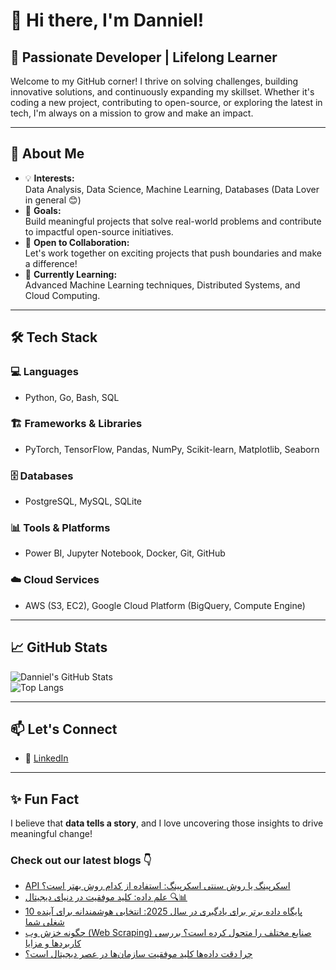 # 👋 Hi there, I'm Danniel!

## 🚀 Passionate Developer | Lifelong Learner

Welcome to my GitHub corner! I thrive on solving challenges, building innovative solutions, and continuously expanding my skillset. Whether it's coding a new project, contributing to open-source, or exploring the latest in tech, I'm always on a mission to grow and make an impact.

---

## 🌟 About Me

- 💡 **Interests:**  
  Data Analysis, Data Science, Machine Learning, Databases (Data Lover in general 😊)  
- 🎯 **Goals:**  
  Build meaningful projects that solve real-world problems and contribute to impactful open-source initiatives.  
- 🤝 **Open to Collaboration:**  
  Let's work together on exciting projects that push boundaries and make a difference!  
- 🌱 **Currently Learning:**  
  Advanced Machine Learning techniques, Distributed Systems, and Cloud Computing.  

---

## 🛠️ Tech Stack

### 💻 Languages  
- Python, Go, Bash, SQL  

### 🏗️ Frameworks & Libraries  
- PyTorch, TensorFlow, Pandas, NumPy, Scikit-learn, Matplotlib, Seaborn  

### 🗄️ Databases  
- PostgreSQL, MySQL, SQLite  

### 📊 Tools & Platforms  
- Power BI, Jupyter Notebook, Docker, Git, GitHub  

### ☁️ Cloud Services  
- AWS (S3, EC2), Google Cloud Platform (BigQuery, Compute Engine)  

---

## 📈 GitHub Stats  

![Danniel's GitHub Stats](https://github-readme-stats.vercel.app/api?username=Danniel4ev&show_icons=true&theme=radical)  
![Top Langs](https://github-readme-stats.vercel.app/api/top-langs/?username=Danniel4ev&layout=compact&theme=radical)  

---

## 📫 Let's Connect  

- 💼 [LinkedIn]()

---

## ✨ Fun Fact  

I believe that **data tells a story**, and I love uncovering those insights to drive meaningful change!



### Check out our latest blogs 👇

<!-- BLOG-POST-LIST:START -->
- [API اسکرپینگ یا روش سنتی اسکرپینگ: استفاده از کدام روش بهتر است؟](https://cyberuni.ir/blog/api-%D8%A7%D8%B3%DA%A9%D8%B1%D9%BE%DB%8C%D9%86%DA%AF-%DB%8C%D8%A7-%D8%B1%D9%88%D8%B4-%D8%B3%D9%86%D8%AA%DB%8C-%D8%A7%D8%B3%DA%A9%D8%B1%D9%BE%DB%8C%D9%86%DA%AF-%D8%A7%D8%B3%D8%AA%D9%81%D8%A7%D8%AF%D9%87-%D8%A7%D8%B2-%DA%A9%D8%AF%D8%A7%D9%85-%D8%B1%D9%88%D8%B4-%D8%A8%D9%87%D8%AA%D8%B1-%D8%A7%D8%B3%D8%AA/)
- [علم داده: کلید موفقیت در دنیای دیجیتال 🔍📊](https://cyberuni.ir/blog/%D8%B9%D9%84%D9%85-%D8%AF%D8%A7%D8%AF%D9%87-%DA%A9%D9%84%DB%8C%D8%AF-%D9%85%D9%88%D9%81%D9%82%DB%8C%D8%AA-%D8%AF%D8%B1-%D8%AF%D9%86%DB%8C%D8%A7%DB%8C-%D8%AF%DB%8C%D8%AC%DB%8C%D8%AA%D8%A7%D9%84/)
- [10 پایگاه داده برتر برای یادگیری در سال 2025: انتخابی هوشمندانه برای آینده شغلی شما](https://cyberuni.ir/blog/10-%D9%BE%D8%A7%DB%8C%DA%AF%D8%A7%D9%87-%D8%AF%D8%A7%D8%AF%D9%87-%D8%A8%D8%B1%D8%AA%D8%B1-%D8%A8%D8%B1%D8%A7%DB%8C-%DB%8C%D8%A7%D8%AF%DA%AF%DB%8C%D8%B1%DB%8C-%D8%AF%D8%B1-%D8%B3%D8%A7%D9%84-2025-%D8%A7%D9%86%D8%AA%D8%AE%D8%A7%D8%A8%DB%8C-%D9%87%D9%88%D8%B4%D9%85%D9%86%D8%AF%D8%A7%D9%86%D9%87-%D8%A8%D8%B1%D8%A7%DB%8C-%D8%A2%DB%8C%D9%86%D8%AF%D9%87-%D8%B4%D8%BA%D9%84%DB%8C-%D8%B4%D9%85%D8%A7/)
- [چگونه خزش وب &lpar;Web Scraping&rpar; صنایع مختلف را متحول کرده است؟ بررسی کاربردها و مزایا](https://cyberuni.ir/blog/%DA%86%DA%AF%D9%88%D9%86%D9%87-%D8%AE%D8%B2%D8%B4-%D9%88%D8%A8-web-scraping-%D8%B5%D9%86%D8%A7%DB%8C%D8%B9-%D9%85%D8%AE%D8%AA%D9%84%D9%81-%D8%B1%D8%A7-%D9%85%D8%AA%D8%AD%D9%88%D9%84-%DA%A9%D8%B1%D8%AF%D9%87-%D8%A7%D8%B3%D8%AA-%D8%A8%D8%B1%D8%B1%D8%B3%DB%8C-%DA%A9%D8%A7%D8%B1%D8%A8%D8%B1%D8%AF%D9%87%D8%A7-%D9%88-%D9%85%D8%B2%D8%A7%DB%8C%D8%A7/)
- [چرا دقت داده‌ها کلید موفقیت سازمان‌ها در عصر دیجیتال است؟](https://cyberuni.ir/blog/%DA%86%D8%B1%D8%A7-%D8%AF%D9%82%D8%AA-%D8%AF%D8%A7%D8%AF%D9%87%D9%87%D8%A7-%DA%A9%D9%84%DB%8C%D8%AF-%D9%85%D9%88%D9%81%D9%82%DB%8C%D8%AA-%D8%B3%D8%A7%D8%B2%D9%85%D8%A7%D9%86%D9%87%D8%A7-%D8%AF%D8%B1-%D8%B9%D8%B5%D8%B1-%D8%AF%DB%8C%D8%AC%DB%8C%D8%AA%D8%A7%D9%84-%D8%A7%D8%B3%D8%AA/)
<!-- BLOG-POST-LIST:END -->

